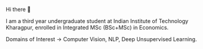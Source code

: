 Hi there 👋

I am a third year undergraduate student at Indian Institute of Technology Kharagpur, enrolled in Integrated MSc (BSc+MSc) in Economics.

Domains of Interest -> Computer Vision, NLP, Deep Unsupervised Learning.

<!---
maitridas/maitridas is a ✨ special ✨ repository because its `README.md` (this file) appears on your GitHub profile.
You can click the Preview link to take a look at your changes.
--->
